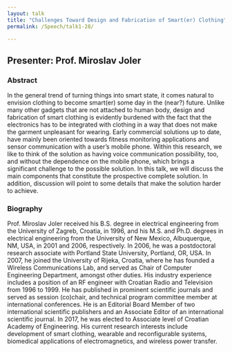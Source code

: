 ```yaml
---
layout: talk
title: "Challenges Toward Design and Fabrication of Smart(er) Clothing"
permalink: /Speech/talk1-28/

---
```


<div class="talk-container">
    <div class="talk-header">
        <h2>Presenter: Prof. Miroslav Joler</h2>
    </div>
    <h3>Abstract</h3>
    <p>
In the general trend of turning things into smart state, it comes natural to envision clothing to become smart(er) some day in the (near?) future. Unlike many other gadgets that are not attached to human body, design and fabrication of smart clothing is evidently burdened with the fact that the electronics has to be integrated with clothing in a way that does not make the garment unpleasant for wearing. Early commercial solutions up to date, have mainly been oriented towards fitness monitoring applications and sensor communication with a user’s mobile phone. Within this research, we like to think of the solution as having voice communication possibility, too, and without the dependence on the mobile phone, which brings a significant challenge to the possible solution. In this talk, we will discuss the main components that constitute the prospective complete solution. In addition, discussion will point to some details that make the solution harder to achieve.
    </p>
    <h3>Biography</h3>
    <p>
Prof. Miroslav Joler received his B.S. degree in electrical engineering from the University of Zagreb, Croatia, in 1996, and his M.S. and Ph.D. degrees in electrical engineering from the University of New Mexico, Albuquerque, NM, USA, in 2001 and 2006, respectively. In 2006, he was a postdoctoral research associate with Portland State University, Portland, OR, USA. In 2007, he joined the University of Rijeka, Croatia, where he has founded a Wireless Communications Lab, and served as Chair of Computer Engineering Department, amongst other duties. His industry experience includes a position of an RF engineer with Croatian Radio and Television from 1996 to 1999. He has published in prominent scientific journals and served as session (co)chair, and technical program committee member at international conferences. He is an Editorial Board Member of two international scientific publishers and an Associate Editor of an international scientific journal. In 2017, he was elected to Associate level of Croatian Academy of Engineering. His current research interests include development of smart clothing, wearable and reconfigurable systems, biomedical applications of electromagnetics, and wireless power transfer.
    </p>
</div>

